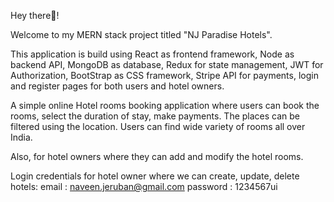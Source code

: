 Hey there👋!

Welcome to my MERN stack project titled "NJ Paradise Hotels".

This application is build using React as frontend framework, Node as backend API, MongoDB as database, Redux for state management, JWT for Authorization, BootStrap as CSS framework, Stripe API for payments, login and register pages for both users and hotel owners.

A simple online Hotel rooms booking application where users can book the rooms, select the duration of stay, make payments. The places can be filtered using the location. Users can find wide variety of rooms all over India.

Also, for hotel owners where they can add and modify the hotel rooms.

Login credentials for hotel owner where we can create, update, delete hotels:
email : naveen.jeruban@gmail.com
password : 1234567ui
